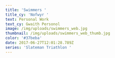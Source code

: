 ```yaml
---
title: 'Swimmers '
title_cy: 'Nofwyr '
text: Personal Work
text_cy: Gwaith Personol
image: /img/uploads/swimmers_web.jpg
thumbnail: /img/uploads/swimmers_web_thumb.jpg
color: '#37beba'
date: 2017-06-27T12:01:28.789Z
series: 'Slateman Triathlon '
---
```




